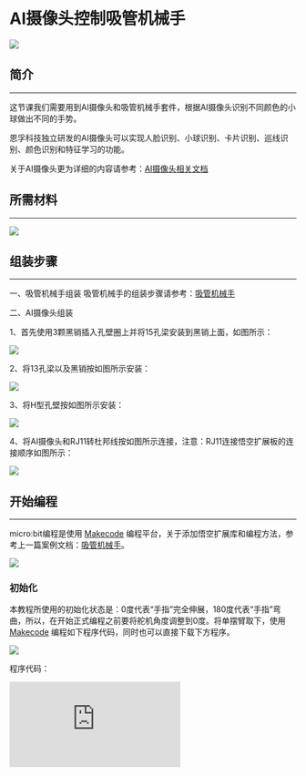 ﻿# AI摄像头控制吸管机械手



![](https://wiki-media-ef.oss-cn-hongkong.aliyuncs.com/docs/microbit/interesting-case/straw-manipulator/images/straw-manipulator-26.gif)



## 简介
---
这节课我们需要用到AI摄像头和吸管机械手套件，根据AI摄像头识别不同颜色的小球做出不同的手势。

恩孚科技独立研发的AI摄像头可以实现人脸识别、小球识别、卡片识别、巡线识别、颜色识别和特征学习的功能。

关于AI摄像头更为详细的内容请参考：[AI摄像头相关文档](https://www.elecfreaks.com/learn-cn/microbitplanetX/ai/index.html)

## 所需材料
---
![](https://wiki-media-ef.oss-cn-hongkong.aliyuncs.com/docs/microbit/interesting-case/straw-manipulator/images/straw-manipulator-08-1.png)

## 组装步骤
---

一、吸管机械手组装
吸管机械手的组装步骤请参考：[吸管机械手](./How-to-use-the-microbit-to-control-the-straw-manipulator.md)

二、AI摄像头组装

1、首先使用3颗黑销插入孔壁圈上并将15孔梁安装到黑销上面，如图所示：

![](https://wiki-media-ef.oss-cn-hongkong.aliyuncs.com/docs/microbit/interesting-case/straw-manipulator/images/straw-manipulator-27.png)

2、将13孔梁以及黑销按如图所示安装：

![](https://wiki-media-ef.oss-cn-hongkong.aliyuncs.com/docs/microbit/interesting-case/straw-manipulator/images/straw-manipulator-28.png)

3、将H型孔壁按如图所示安装：

![](https://wiki-media-ef.oss-cn-hongkong.aliyuncs.com/docs/microbit/interesting-case/straw-manipulator/images/straw-manipulator-29.png)

4、将AI摄像头和RJ11转杜邦线按如图所示连接，注意：RJ11连接悟空扩展板的连接顺序如图所示：

![](https://wiki-media-ef.oss-cn-hongkong.aliyuncs.com/docs/microbit/interesting-case/straw-manipulator/images/straw-manipulator-30.png)

## 开始编程
---
micro:bit编程是使用 [Makecode](https://makecode.microbit.org) 编程平台，关于添加悟空扩展库和编程方法，参考上一篇案例文档：[吸管机械手](https://www.elecfreaks.com/learn-cn/microbitKit/straw-manipulator/How-to-use-the-microbit-to-control-the-straw-manipulator.html)。

![](https://wiki-media-ef.oss-cn-hongkong.aliyuncs.com/docs/microbit/interesting-case/straw-manipulator/images/straw-manipulator-18.png)

### 初始化

本教程所使用的初始化状态是：0度代表“手指”完全伸展，180度代表“手指”弯曲，所以，在开始正式编程之前要将舵机角度调整到0度。将单摆臂取下，使用 [Makecode](https://makecode.microbit.org) 编程如下程序代码，同时也可以直接下载下方程序。

![](https://wiki-media-ef.oss-cn-hongkong.aliyuncs.com/docs/microbit/interesting-case/straw-manipulator/images/straw-manipulator-17.png)

程序代码：


<div
    style={{
        position: 'relative',
        paddingBottom: '60%',
        overflow: 'hidden',
    }}
>
    <iframe
        src="https://makecode.microbit.org/_azoXDPMYE35F"
        frameborder="0"
        sandbox="allow-popups allow-forms allow-scripts allow-same-origin"
        style={{
            position: 'absolute',
            width: '100%',
            height: '100%',
        }}
    />
</div>

将调整好后的舵机安装上单摆臂，就可以运行下方的程序代码，当然您也可以发挥自己的创造力，做出不同动作的“手舞”。



### 简单示例



![](https://wiki-media-ef.oss-cn-hongkong.aliyuncs.com/docs/microbit/interesting-case/straw-manipulator/images/straw-manipulator-2-5.png)



参考程序链接：[AI摄像头控制机械手](https://makecode.microbit.org/_4qKFUwW2k6jV)

同时，也可以从直接运行下方编程积木块：

<div
    style={{
        position: 'relative',
        paddingBottom: '60%',
        overflow: 'hidden',
    }}
>
    <iframe
        src="https://makecode.microbit.org/_4qKFUwW2k6jV"
        frameborder="0"
        sandbox="allow-popups allow-forms allow-scripts allow-same-origin"
        style={{
            position: 'absolute',
            width: '100%',
            height: '100%',
        }}
    />
</div>

## 常见问题
---


吸管机械手使用的是180度舵机，所以控制舵机积木块的数值范围是：0~180。下载编程好的积木块代码到micro:bit后，打开悟空扩展板的电源开关，关于[悟空扩展板](https://www.elecfreaks.com/learn-en/microbitExtensionModule/wukong.html)的详细使用内容请参考其相关文档。
